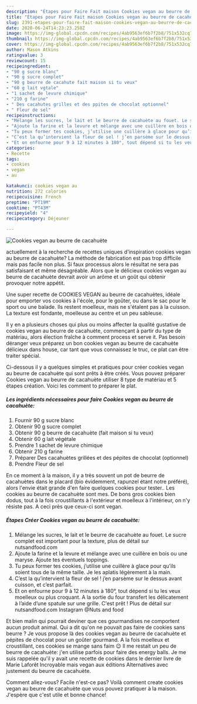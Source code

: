 ```yaml
---
description: "Étapes pour Faire Fait maison Cookies vegan au beurre de cacahuète"
title: "Étapes pour Faire Fait maison Cookies vegan au beurre de cacahuète"
slug: 2391-etapes-pour-faire-fait-maison-cookies-vegan-au-beurre-de-cacahuete
date: 2020-06-24T14:23:23.258Z
image: https://img-global.cpcdn.com/recipes/4ab9563ef6b7f2b8/751x532cq70/cookies-vegan-au-beurre-de-cacahuete-photo-principale-de-la-recette.jpg
thumbnail: https://img-global.cpcdn.com/recipes/4ab9563ef6b7f2b8/751x532cq70/cookies-vegan-au-beurre-de-cacahuete-photo-principale-de-la-recette.jpg
cover: https://img-global.cpcdn.com/recipes/4ab9563ef6b7f2b8/751x532cq70/cookies-vegan-au-beurre-de-cacahuete-photo-principale-de-la-recette.jpg
author: Mason Atkins
ratingvalue: 3
reviewcount: 15
recipeingredient:
- "90 g sucre blanc"
- "90 g sucre complet"
- "90 g beurre de cacahute fait maison si tu veux"
- "60 g lait vgtale"
- "1 sachet de levure chimique"
- "210 g farine"
- " Des cacahutes grilles et des ppites de chocolat optionnel"
- " Fleur de sel"
recipeinstructions:
- "Mélange les sucres, le lait et le beurre de cacahuète au fouet. Le sucre complet est important pour la texture, plus de détail sur nutsandfood.com"
- "Ajoute la farine et la levure et mélange avec une cuillère en bois ou une maryse. Ajoute tes éventuels toppings."
- "Tu peux former tes cookies, j’utilise une cuillère à glace pour qu’ils soient tous de la même taille. Je les aplatis légèrement à la main."
- "C’est la qu’intervient la fleur de sel ! j’en parsème sur le dessus avant cuisson, et c’est parfait."
- "Et on enfourne pour 9 à 12 minutes à 180°, tout dépend si tu les veux moelleux ou plus croquant. A la sortie du four transfert les délicatement à l’aide d’une spatule sur une grille. C&#39;est prêt ! Plus de détail sur nutsandfood.com Instagram @Nuts and food"
categories:
- Recette
tags:
- cookies
- vegan
- au

katakunci: cookies vegan au 
nutrition: 272 calories
recipecuisine: French
preptime: "PT19M"
cooktime: "PT43M"
recipeyield: "4"
recipecategory: Déjeuner

---
```



![Cookies vegan au beurre de cacahuète](https://img-global.cpcdn.com/recipes/4ab9563ef6b7f2b8/751x532cq70/cookies-vegan-au-beurre-de-cacahuete-photo-principale-de-la-recette.jpg)

actuellement à la recherche de recettes uniques d'inspiration cookies vegan au beurre de cacahuète? La méthode de fabrication est pas trop difficile mais pas facile non plus. Si faux processus alors le résultat ne sera pas satisfaisant et même désagréable. Alors que le délicieux cookies vegan au beurre de cacahuète devrait avoir un arôme et un goût qui obtenir provoquer notre appétit.

Une super recette de COOKIES VEGAN au beurre de cacahuètes, idéale pour emporter vos cookies à l&#39;école, pour le goûter, ou dans le sac pour le sport ou une balade. Ils restent moelleux, mais ne s&#39;étalent pas à la cuisson. La texture est fondante, moelleuse au centre et un peu sableuse.

Il y en a plusieurs choses qui plus ou moins affecter la qualité gustative de cookies vegan au beurre de cacahuète, commençant à partir du type de matériau, alors élection fraîche à comment process et serve it. Pas besoin déranger veux préparez un bon cookies vegan au beurre de cacahuète délicieux dans house, car tant que vous connaissez le truc, ce plat can être traiter spécial.


Ci-dessous il y a quelques simples et pratiques pour créer cookies vegan au beurre de cacahuète qui sont prêts à être créés. Vous pouvez préparer Cookies vegan au beurre de cacahuète utiliser 8 type de matériau et 5 étapes création. Voici les comment to préparer le plat.

<!--inarticleads1-->

##### Les ingrédients nécessaires pour faire Cookies vegan au beurre de cacahuète:

1. Fournir 90 g sucre blanc
1. Obtenir 90 g sucre complet
1. Obtenir 90 g beurre de cacahuète (fait maison si tu veux)
1. Obtenir 60 g lait végétale
1. Prendre 1 sachet de levure chimique
1. Obtenir 210 g farine
1. Préparer  Des cacahuètes grillées et des pépites de chocolat (optionnel)
1. Prendre  Fleur de sel


En ce moment à la maison, il y a très souvent un pot de beurre de cacahuètes dans le placard (bio évidemment, rapunzel étant notre préféré), alors l&#39;envie était grande d&#39;en faire quelques cookies pour tester.. Les cookies au beurre de cacahuète sont mes. De bons gros cookies bien dodus, tout à la fois croustillants à l&#39;extérieur et moelleux à l&#39;intérieur, on n&#39;y résiste pas. A ceci près que ceux-ci sont vegan. 

<!--inarticleads2-->

##### Étapes Créer Cookies vegan au beurre de cacahuète:

1. Mélange les sucres, le lait et le beurre de cacahuète au fouet. Le sucre complet est important pour la texture, plus de détail sur nutsandfood.com
1. Ajoute la farine et la levure et mélange avec une cuillère en bois ou une maryse. Ajoute tes éventuels toppings.
1. Tu peux former tes cookies, j’utilise une cuillère à glace pour qu’ils soient tous de la même taille. Je les aplatis légèrement à la main.
1. C’est la qu’intervient la fleur de sel ! j’en parsème sur le dessus avant cuisson, et c’est parfait.
1. Et on enfourne pour 9 à 12 minutes à 180°, tout dépend si tu les veux moelleux ou plus croquant. A la sortie du four transfert les délicatement à l’aide d’une spatule sur une grille. C&#39;est prêt ! Plus de détail sur nutsandfood.com Instagram @Nuts and food


Et bien malin qui pourrait deviner que ces gourmandises ne comportent aucun produit animal. Qui a dit qu&#39;on ne pouvait pas faire de cookies sans beurre ? Je vous propose là des cookies vegan au beurre de cacahuète et pépites de chocolat pour un goûter gourmand. A la fois moelleux et croustillant, ces cookies se mange sans faim 😉 Il me restait un peu de beurre de cacahuète: j&#39;en utilise parfois pour faire des energy balls. Je me suis rappelée qu&#39;il y avait une recette de cookies dans le dernier livre de Marie Laforêt Incroyable mais vegan aux éditions Alternatives avec justement du beurre de cacahuète. 


Comment allez-vous? Facile n'est-ce pas? Voilà comment create cookies vegan au beurre de cacahuète que vous pouvez pratiquer à la maison. J'espère que c'est utile et bonne chance!
